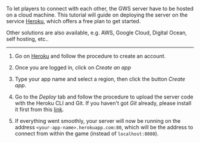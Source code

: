 To let players to connect with each other, the GWS server have to be hosted on a cloud machine. This tutorial will guide on deploying the server on the service [Heroku](https://heroku.com), which offers a free plan to get started.

Other solutions are also available, e.g. AWS, Google Cloud, Digital Ocean, self hosting, etc.. 

---

1. Go on [Heroku](https://signup.heroku.com) and follow the procedure to create an account.

2. Once you are logged in, click on _Create an app_

3. Type your app name and select a region, then click the button _Create app_.

4. Go to the _Deploy_ tab and follow the procedure to upload the server code with the Heroku CLI and Git. If you haven't got _Git_ already, please install it first from this [link](https://git-scm.com/downloads).

5. If everything went smoothly, your server will now be running on the address `<your-app-name>.herokuapp.com:80`, which will be the address to connect from within the game (instead of `localhost:8080`). 
